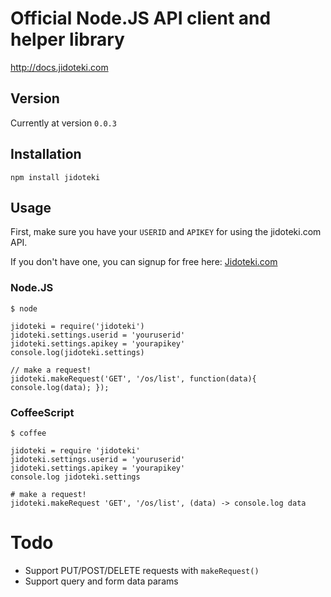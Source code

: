 # Official Node.JS API client and helper library

http://docs.jidoteki.com

## Version

Currently at version `0.0.3`

## Installation

`npm install jidoteki`

## Usage

First, make sure you have your `USERID` and `APIKEY` for using the jidoteki.com API.

If you don't have one, you can signup for free here: [Jidoteki.com](http://jidoteki.com)

### Node.JS

```
$ node

jidoteki = require('jidoteki')
jidoteki.settings.userid = 'youruserid'
jidoteki.settings.apikey = 'yourapikey'
console.log(jidoteki.settings)

// make a request!
jidoteki.makeRequest('GET', '/os/list', function(data){ console.log(data); });
```

### CoffeeScript

```
$ coffee

jidoteki = require 'jidoteki'
jidoteki.settings.userid = 'youruserid'
jidoteki.settings.apikey = 'yourapikey'
console.log jidoteki.settings

# make a request!
jidoteki.makeRequest 'GET', '/os/list', (data) -> console.log data
```

# Todo

* Support PUT/POST/DELETE requests with `makeRequest()`
* Support query and form data params
